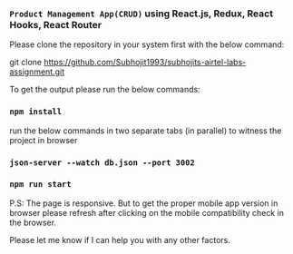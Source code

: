 ### `Product Management App(CRUD)` using React.js, Redux, React Hooks, React Router

Please clone the repository in your system first with the below command:

git clone https://github.com/Subhojit1993/subhojits-airtel-labs-assignment.git

To get the output please run the below commands:

### `npm install`

run the below commands in two separate tabs (in parallel) to witness the project in browser

### `json-server --watch db.json --port 3002`

### `npm run start`

P.S: The page is responsive. But to get the proper mobile app version in browser please refresh after clicking on the mobile compatibility check in the browser.

Please let me know if I can help you with any other factors.

